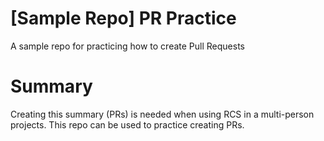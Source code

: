# [Sample Repo] PR Practice
A sample repo for practicing how to create Pull Requests

# Summary
Creating this summary (PRs) is needed when using RCS in a multi-person projects. This repo can be used to practice creating PRs.
